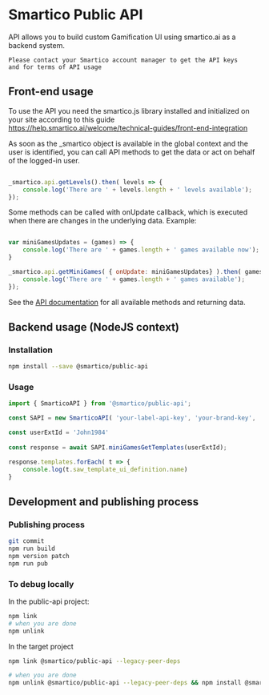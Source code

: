 # Smartico Public API
API allows you to build custom Gamification UI using smartico.ai as a backend system.


```
Please contact your Smartico account manager to get the API keys
and for terms of API usage
```



## Front-end usage

To use the API you need the smartico.js library installed and initialized on your site according to this guide https://help.smartico.ai/welcome/technical-guides/front-end-integration

As soon as the _smartico object is available in the global context and the user is identified, you can call API methods to get the data or act on behalf of the logged-in user.

```javascript

_smartico.api.getLevels().then( levels => {
    console.log('There are ' + levels.length + ' levels available');
});

```

Some methods can be called with onUpdate callback, which is executed when there are changes in the underlying data.
Example:

```javascript

var miniGamesUpdates = (games) => {
    console.log('There are ' + games.length + ' games available now');
}

_smartico.api.getMiniGames( { onUpdate: miniGamesUpdates} ).then( games => {
    console.log('There are ' + games.length + ' games available');
});

```

See the [API documentation](docs/classes/WSAPI.md) for all available methods and returning data.


## Backend usage (NodeJS context)

### Installation

```bash
npm install --save @smartico/public-api
```

### Usage

```typescript
import { SmarticoAPI } from '@smartico/public-api';

const SAPI = new SmarticoAPI( 'your-label-api-key', 'your-brand-key', 'your-message-sender', { logger: console });

const userExtId = 'John1984'
            
const response = await SAPI.miniGamesGetTemplates(userExtId);

response.templates.forEach( t => {
    console.log(t.saw_template_ui_definition.name)
}

```

## Development and publishing process

### Publishing process

```sh
git commit
npm run build
npm version patch
npm run pub
```

### To debug locally

In the public-api project:

```sh
npm link
# when you are done
npm unlink
```

In the target project
```bash
npm link @smartico/public-api --legacy-peer-deps

# when you are done
npm unlink @smartico/public-api --legacy-peer-deps && npm install @smartico/public-api --legacy-peer-deps
```